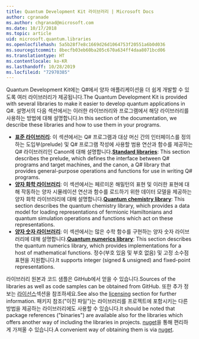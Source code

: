 ```yaml
---
title: Quantum Development Kit 라이브러리 | Microsoft Docs
author: cgranade
ms.author: chgranad@microsoft.com
ms.date: 10/17/2018
ms.topic: article
uid: microsoft.quantum.libraries
ms.openlocfilehash: 5a5b28f7e8c1669d26d1064753f20551a6b0d036
ms.sourcegitcommit: 8becfb03eb60ba205c670a634ff4daa8071bcd06
ms.translationtype: HT
ms.contentlocale: ko-KR
ms.lasthandoff: 10/28/2019
ms.locfileid: "72970385"
---
```

<span data-ttu-id="45108-102">Quantum Development Kit에는 Q#에서 양자 애플리케이션을 더 쉽게 개발할 수 있도록 여러 라이브러리가 제공됩니다.</span><span class="sxs-lookup"><span data-stu-id="45108-102">The Quantum Development Kit is provided with several libraries to make it easier to develop quantum applications in Q#.</span></span>
<span data-ttu-id="45108-103">설명서의 다음 섹션에서는 이러한 라이브러리와 프로그램에서 해당 라이브러리를 사용하는 방법에 대해 설명합니다.</span><span class="sxs-lookup"><span data-stu-id="45108-103">In this section of the documentation, we describe these libraries and how to use them in your programs.</span></span>

- <span data-ttu-id="45108-104">[**표준 라이브러리**](xref:microsoft.quantum.libraries.standard.intro): 이 섹션에서는 Q# 프로그램과 대상 머신 간의 인터페이스를 정의하는 도입부(prelude) 및 Q# 프로그램 작성에 사용할 범용 연산과 함수를 제공하는 Q# 라이브러리인 Canon에 대해 설명합니다.</span><span class="sxs-lookup"><span data-stu-id="45108-104">[**Standard libraries**](xref:microsoft.quantum.libraries.standard.intro): This section describes the prelude, which defines the interface between Q# programs and target machines, and the canon, a Q# library that provides general-purpose operations and functions for use in writing Q# programs.</span></span>
- <span data-ttu-id="45108-105">[**양자 화학 라이브러리**](xref:microsoft.quantum.chemistry.concepts.intro): 이 섹션에서는 페르미온 해밀턴의 표현 및 이러한 표현에 대해 작동하는 양자 시뮬레이션 연산과 함수를 로드하기 위한 데이터 모델을 제공하는 양자 화학 라이브러리에 대해 설명합니다.</span><span class="sxs-lookup"><span data-stu-id="45108-105">[**Quantum chemistry library**](xref:microsoft.quantum.chemistry.concepts.intro): This section describes the quantum chemistry library, which provides a data model for loading representations of fermionic Hamiltonians and quantum simulation operations and functions which act on these representations.</span></span>
- <span data-ttu-id="45108-106">[**양자 숫자 라이브러리**](xref:microsoft.quantum.numerics.intro): 이 섹션에서는 많은 수학 함수를 구현하는 양자 숫자 라이브러리에 대해 설명합니다.</span><span class="sxs-lookup"><span data-stu-id="45108-106">[**Quantum numerics library**](xref:microsoft.quantum.numerics.intro): This section describes the quantum numerics library, which provides implementations for a host of mathematical functions.</span></span> <span data-ttu-id="45108-107">정수(부호 있음 및 부호 없음) 및 고정 소수점 표현을 지원합니다.</span><span class="sxs-lookup"><span data-stu-id="45108-107">It supports integer (signed & unsigned) and fixed-point representations.</span></span>

<span data-ttu-id="45108-108">라이브러리 원본과 코드 샘플은 GitHub에서 얻을 수 있습니다.</span><span class="sxs-lookup"><span data-stu-id="45108-108">Sources of the libraries as well as code samples can be obtained from GitHub.</span></span> <span data-ttu-id="45108-109">또한 추가 정보는 [라이선스](xref:microsoft.quantum.libraries.licensing)섹션을 참조하세요.</span><span class="sxs-lookup"><span data-stu-id="45108-109">See also the [licensing](xref:microsoft.quantum.libraries.licensing) section for further information.</span></span> <span data-ttu-id="45108-110">패키지 참조("이진 파일")는 라이브러리를 프로젝트에 포함시키는 다른 방법을 제공하는 라이브러리에도 사용할 수 있습니다.</span><span class="sxs-lookup"><span data-stu-id="45108-110">It should be noted that package references ("binaries") are available also for the libraries which offers another way of including the libraries in projects.</span></span> <span data-ttu-id="45108-111">[nuget](https://nuget.org)을 통해 편리하게 가져올 수 있습니다.</span><span class="sxs-lookup"><span data-stu-id="45108-111">A convenient way of obtaining them is via [nuget](https://nuget.org).</span></span>  